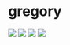 # gregory

![](screenshots/screenshot1.png)
![](screenshots/screenshot2.png)
![](screenshots/screenshot3.png)
![](screenshots/screenshot4.png)